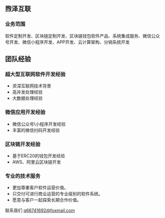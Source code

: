 ## 煦泽互联

### 业务范围
软件定制开发、区块链定制开发、区块链钱包软件产品、系统集成服务、微信公众号开发、微信小程序开发、APP开发、云计算架构、分销系统开发

## 团队经验

### 超大型互联网软件开发经验
- 资深互联网技术背景
- 高并发处理经验
- 大数据处理经验

### 微信应用开发经验
- 微信公众号\小程序开发经验
- 丰富的微信扫码开发经验

### 区块链开发经验
- 基于ERC20的钱包开发经验
- AWS、阿里云区块链开发


### 专业的技术服务
- 更加尊重客户软件运营价值。
- 只交付可进行商业运营的专业级别的软件系统。
- 愿意与客户一起探索长期合作价值。

联系我们 [q66741692@foxmail.com](mailto:q66741692@foxmail.com)
